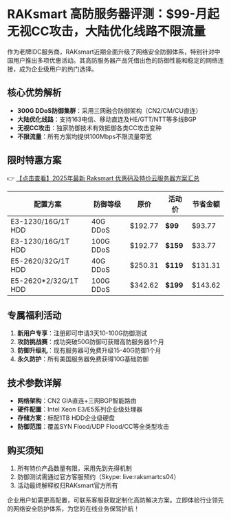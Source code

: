 # RAKsmart 高防服务器评测：$99-月起无视CC攻击，大陆优化线路不限流量

作为老牌IDC服务商，RAKsmart近期全面升级了网络安全防御体系，特别针对中国用户推出多项优惠活动。其高防服务器产品凭借出色的防御性能和稳定的网络连接，成为企业级用户的热门选择。

## 核心优势解析

- **300G DDoS防御集群**：采用三网融合防御架构（CN2/CM/CU直连）
- **大陆优化线路**：支持163电信、移动直连及HE/GTT/NTT等多线BGP
- **无视CC攻击**：独家防御技术有效抵御各类CC攻击变种
- **不限流量**：所有方案均提供100Mbps不限流量带宽

## 限时特惠方案

👉 [【点击查看】2025年最新 Raksmart 优惠码及特价云服务器方案汇总](https://bit.ly/raksmart)

| 配置方案 | 防御等级 | 原价 | 活动价 | 节省金额 |
|---------|---------|------|-------|---------|
| E3-1230/16G/1T HDD | 40G DDoS | $192.77 | **$99** | $93.77 |
| E3-1230/16G/1T HDD | 100G DDoS | $192.77 | **$159** | $33.77 | 
| E5-2620/32G/1T HDD | 40G DDoS | $250.31 | **$119** | $131.31 |
| E5-2620*2/32G/1T HDD | 100G DDoS | $342.62 | **$199** | $143.62 |

## 专属福利活动

1. **新用户专享**：注册即可申请3天10-100G防御测试
2. **攻防挑战赛**：成功突破50G防御可获赠高防服务器1个月
3. **防御升级礼**：现有服务器可免费升级15-40G防御1个月
4. **永久防护**：所有美国服务器免费获得10G基础防御

## 技术参数详解

- **网络架构**：CN2 GIA直连+三网BGP智能路由
- **硬件配置**：Intel Xeon E3/E5系列企业级处理器
- **存储方案**：标配1TB HDD企业级硬盘
- **防御范围**：覆盖SYN Flood/UDP Flood/CC等全类型攻击

## 购买须知

1. 所有特价产品数量有限，采用先到先得机制
2. 防御测试需通过官方客服预约（Skype: live:raksmartcs04）
3. 活动最终解释权归RAKsmart官方所有

企业用户如需更高配置，可联系客服获取定制化高防解决方案。立即体验行业领先的网络安全防护体系，为您的在线业务保驾护航！